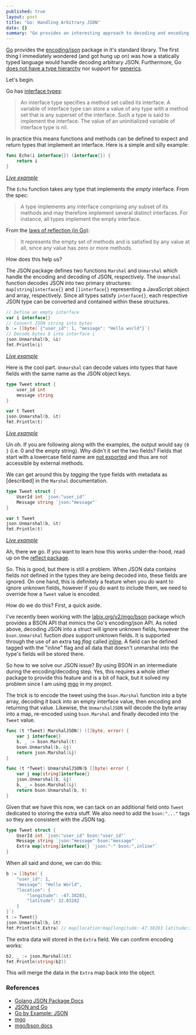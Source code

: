 ```yaml
---
published: true
layout: post
title: "Go: Handling Arbitrary JSON"
date: {}
summary: "Go provides an interesting approach to decoding and encoding JSON to and from types. However, the type-safety could get in the way when handling JSON with an unknown structure. This post gives a quick introduction to the problem and one way of handling arbitrary JSON."
---
```


[Go](http://golang.org) provides the [encoding/json](http://golang.org/pkg/encoding/json/) package in it's standard library. The first thing I immediately wondered (and got hung up on) was how a statically typed language would handle decoding arbitrary JSON. Furthermore, Go [does not have a type hierarchy](http://golang.org/doc/faq#inheritance) nor support for [generics](http://golang.org/doc/faq#generics).

Let's begin.

Go has [interface types](http://golang.org/ref/spec#Interface_types):

> An interface type specifies a method set called its interface. A variable of interface type can store a value of any type with a method set that is any superset of the interface. Such a type is said to implement the interface. The value of an uninitialized variable of interface type is nil.

In practice this means functions and methods can be defined to expect and return types that implement an interface. Here is a simple and silly example:

```go
func Echo(i interface{}) (interface{}) {
	return i
}
```
_[Live example](http://play.golang.org/p/-nzvZnQpLc)_

The `Echo` function takes any type that implements the _empty_ interface. From the spec:

> A type implements any interface comprising any subset of its methods and may therefore implement several distinct interfaces. For instance, all types implement the empty interface.

From the [laws of reflection (in Go)](http://golang.org/doc/articles/laws_of_reflection.html):

> It represents the empty set of methods and is satisfied by any value at all, since any value has zero or more methods.

How does this help us?

The JSON package defines two functions `Marshal` and `Unmarshal` which handle the encoding and decoding of JSON, respectively. The `Unmarshal` function decodes JSON into two primary structures: `map[string]interface{}` and `[]interface{}` representing a JavaScript object and array, respectively. Since all types satisfy `interface{}`, each respective JSON type can be converted and contained within these structures.

```go
// Define an empty interface
var i interface{}
// Convert JSON string into bytes
b := []byte(`{"user_id": 1, "message": "Hello world"}`)
// Decode bytes b into interface i
json.Unmarshal(b, &i)
fmt.Println(i)
```

_[Live example](http://play.golang.org/p/QLRx22PJMF)_

Here is the cool part. `Unmarshal` can decode values into types that have fields with the same name as the JSON object keys.

```go
type Tweet struct {
    user_id int
    message string
}

var t Tweet
json.Unmarshal(b, &t)
fmt.Println(t)
```

_[Live example](http://play.golang.org/p/l0gh-SoQ2a)_

Un oh. If you are following along with the examples, the output would say `{0 }` (i.e. 0 and the empty string). Why didn't it set the two fields? Fields that start with a lowercase field name are [not exported](http://golang.org/ref/spec#Exported_identifiers) and thus are not accessible by external methods.

We can get around this by _tagging_ the type fields with metadata as [described] in the `Marshal` documentation.

```go
type Tweet struct {
    UserId int `json:"user_id"`
    Message string `json:"message"`
}

var t Tweet
json.Unmarshal(b, &t)
fmt.Println(t)
```

_[Live example](http://play.golang.org/p/P-BM9QdYjG)_

Ah, there we go. If you want to learn how this works under-the-hood, read up on the [reflect package](http://golang.org/pkg/reflect/#StructTag).

So. This is good, but there is still a problem. When JSON data contains fields _not_ defined in the types they are being decoded into, these fields are ignored. On one hand, this is definitely a feature when you _do_ want to ignore unknown fields, however if you do want to include them, we need to override how a `Tweet` value is encoded.

How do we do this? First, a quick aside.

I've recently been working with the [labix.org/v2/mgo/bson](http://godoc.org/labix.org/v2/mgo/bson) package which provides a BSON API that mimics the Go's encoding/json API. As noted above, decoding JSON into a struct will ignore unknown fields, however the `bson.Unmarshal` fuction _does_ support unknown fields. It is supported through the use of an extra tag _flag_ called [inline](http://godoc.org/labix.org/v2/mgo/bson#Marshal). A field can be defined tagged with the "inline" flag and all data that doesn't unmarshal into the type's fields will be stored there.

So how to we solve our JSON issue? By using BSON in an intermediate during the encoding/decoding step. Yes, this requires a whole other package to provide this feature and is a bit of hack, but it solved my problem since I am using [mgo](http://labix.org/mgo) in my project.

The trick is to encode the tweet using the `bson.Marshal` function into a byte array, decoding it back into an empty interface value, then encoding and returning that value. Likewise, the `UnmarshalJSON` will decode the byte array into a map, re-encoded using `bson.Marshal` and finally decoded into the `Tweet` value.

```go
func (t *Tweet) MarshalJSON() ([]byte, error) {
    var j interface{}
    b, _ := bson.Marshal(t)
    bson.Unmarshal(b, &j)
    return json.Marshal(&j)
}

func (t *Tweet) UnmarshalJSON(b []byte) error {
    var j map[string]interface{}
    json.Unmarshal(b, &j)
    b, _ = bson.Marshal(&j)
    return bson.Unmarshal(b, t)
}
```

Given that we have this now, we can tack on an additional field onto `Tweet` dedicated to storing the extra stuff. We also need to add the `bson:"..."` tags so they are consistent with the JSON tag.

```go
type Tweet struct {
    UserId int `json:"user_id" bson:"user_id"`
    Message string `json:"message" bson:"message"`
    Extra map[string]interface{} `json:"-" bson:",inline"`
}
```

When all said and done, we can do this:

```go
b := []byte(`{
	"user_id": 1,
    "message": "Hello World",
    "location": {
    	"longitude": -47.38283,
        "latitude": 32.83282
    }
}`)
t := Tweet{}
json.Unmarshal(b, &t)
fmt.Println(t.Extra) // map[location:map[longitude:-47.38283 latitude:32.83282]]
```

The extra data will stored in the `Extra` field. We can confirm encoding works:

```go
b2, _ := json.Marshal(&t)
fmt.Println(string(b2))
```
This will merge the data in the `Extra` map back into the object.

### References

- [Golang JSON Package Docs](http://golang.org/pkg/encoding/json/)
- [JSON and Go](http://golang.org/doc/articles/json_and_go.html)
- [Go by Example: JSON](https://gobyexample.com/json)
- [mgo](http://labix.org/mgo)
- [mgo/bson docs](http://godoc.org/labix.org/v2/mgo/bson)